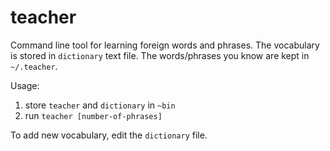 teacher
=======

Command line tool for learning foreign words and phrases. The vocabulary is
stored in `dictionary` text file. The words/phrases you know are kept in
`~/.teacher`.

Usage:

1. store `teacher` and `dictionary` in `~bin`
1. run `teacher [number-of-phrases]`

To add new vocabulary, edit the `dictionary` file.
